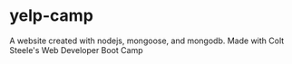 # yelp-camp
A website created with nodejs, mongoose, and mongodb. Made with Colt Steele's Web Developer Boot Camp
